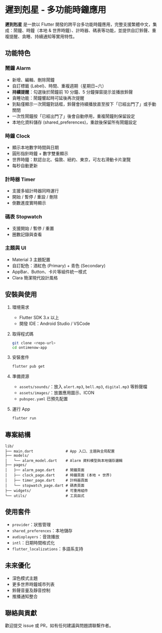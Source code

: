 # 遲到剋星 - 多功能時鐘應用

**遲到剋星** 是一款以 Flutter 開發的跨平台多功能時鐘應用，完整支援繁體中文，集成：鬧鐘、時鐘（本地 & 世界時鐘）、計時器、碼表等功能，並提供自訂鈴聲、重複提醒、貪睡、持續通知等實用特性。

## 功能特色

### 鬧鐘 Alarm
- 新增、編輯、刪除鬧鐘
- 自訂標籤 (Label)、時間、重複週期（星期日~六）
- **持續提醒**：勾選後於鬧鐘前 10 分鐘、5 分鐘彈窗提示並播放鈴聲
- 貪睡功能：鬧鐘響起時可延後再次提醒
- 到點僅顯示一次鬧鐘對話框，鈴聲會持續播放直至按下「已經出門了」或手動關閉
- 一次性鬧鐘按「已經出門了」後會自動停用，重複鬧鐘則保留設定
- 本地化資料儲存 (shared_preferences)，重啟後保留所有鬧鐘設定

### 時鐘 Clock
- 顯示本地數字時間與日期
- 圓形指針時鐘 + 數字雙重顯示
- 世界時鐘：默認台北、倫敦、紐約、東京，可左右滑動卡片瀏覽
- 每秒自動更新

### 計時器 Timer
- 支援多組計時器同時運行
- 開始 / 暫停 / 重設 / 刪除
- 倒數進度實時顯示

### 碼表 Stopwatch
- 支援開始 / 暫停 / 重置
- 圈數記錄與查看

### 主題與 UI
- Material 3 主題配置
- 自訂配色：酒紅色 (Primary) + 青色 (Secondary)
- AppBar、Button、卡片等組件統一樣式
- Clara 簡潔現代設計風格

## 安裝與使用

1. 環境需求
   - Flutter SDK 3.x 以上
   - 開發 IDE：Android Studio / VSCode

2. 取得程式碼
   ```bash
   git clone <repo-url>
   cd ontimenow-app
   ```

3. 安裝套件
   ```bash
   flutter pub get
   ```

4. 準備資源
   - `assets/sounds/`：放入 `alert.mp3`, `bell.mp3`, `digital.mp3` 等鈴聲檔
   - `assets/images/`：放置應用圖示、ICON
   - `pubspec.yaml` 已預先配置

5. 運行 App
   ```bash
   flutter run
   ```

## 專案結構
```
lib/
├── main.dart               # App 入口、主題與全局配置
├── models/
│   └── alarm_model.dart    # Alarm 資料模型與本地儲存邏輯
├── pages/
│   ├── alarm_page.dart     # 鬧鐘頁面
│   ├── clock_page.dart     # 時鐘頁面 (本地 + 世界)
│   ├── timer_page.dart     # 計時器頁面
│   └── stopwatch_page.dart # 碼表頁面
├── widgets/                # 可重用組件
└── utils/                  # 工具函式
```

## 使用套件
- `provider`：狀態管理
- `shared_preferences`：本地儲存
- `audioplayers`：音效播放
- `intl`：日期時間格式化
- `flutter_localizations`：多語系支持

## 未來優化
- 深色模式主題
- 更多世界時鐘城市列表
- 鈴聲音量及靜音控制
- 推播通知整合

## 聯絡與貢獻
歡迎提交 issue 或 PR，如有任何建議與問題請聯繫作者。
